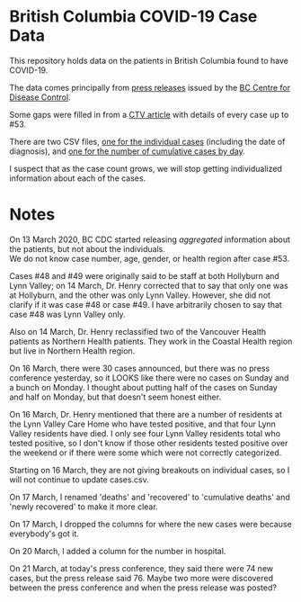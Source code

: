 # British Columbia COVID-19 Case Data

This repository holds data on the patients in British Columbia found to have  COVID-19.

The data comes principally from
[press releases](http://www.bccdc.ca/about/news-stories/stories/2020/information-on-novel-coronavirus) issued by the
[BC Centre for Disease Control](http://www.bccdc.ca/).

Some gaps were filled in from a
[CTV article](https://bc.ctvnews.ca/timeline-every-case-of-covid-19-identified-in-british-columbia-1.4845820)
with details of every case up to #53.

There are two CSV files,
[one for the individual cases](cases.csv)
(including the date of diagnosis),
and
[one for the number of cumulative cases by day](cumulativeCases.csv).

I suspect that as the case count grows, we will stop getting individualized information
about each of the cases.

# Notes
On 13 March 2020, BC CDC started releasing *aggregated* information about
the patients, but not about the individuals.  
We do not know case number, age, gender, or health region after case #53.

Cases #48 and #49 were originally said to be staff at both Hollyburn and Lynn
Valley; on 14 March, Dr. Henry corrected that to say that only one was at Hollyburn,
and the other was only Lynn Valley.  However, she did not clarify if it was case #48
or case #49.  I have arbitrarily chosen to say that case #48 was Lynn Valley only.

Also on 14 March, Dr. Henry reclassified two of the Vancouver Health patients
as Northern Health patients.  They work in the Coastal Health region but live in 
Northern Health region.

On 16 March, there were 30 cases announced, but there was no press conference yesterday,
so it LOOKS like there were no cases on Sunday and a bunch on Monday.  I thought about
putting half of the cases on Sunday and half on Monday, but that doesn't seem honest
either.

On 16 March, Dr. Henry mentioned that there are a number of residents at the Lynn Valley
Care Home who have tested positive, and that four Lynn Valley residents have died.
I only see four Lynn Valley residents total who tested positive, so I don't know if
those other residents tested positive over the weekend or if there were some which 
were not correctly categorized.

Starting on 16 March, they are not giving breakouts on individual cases, so I will not
continue to update cases.csv.

On 17 March, I renamed 'deaths' and 'recovered' to 'cumulative deaths' and 'newly recovered'
to make it more clear.

On 17 March, I dropped the columns for where the new cases were because everybody's 
got it.

On 20 March, I added a column for the number in hospital.

On 21 March, at today's press conference, they said there were 74 new cases, but the press release said 76.
Maybe two more were discovered between the press conference and when the press release
was posted?
